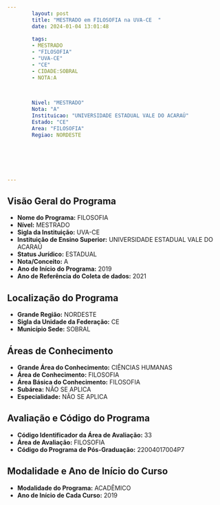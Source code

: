 ```yaml
---
        layout: post
        title: "MESTRADO em FILOSOFIA na UVA-CE  "
        date: 2024-01-04 13:01:48
     
        tags:
        - MESTRADO
        - "FILOSOFIA"
        - "UVA-CE"
        - "CE"
        - CIDADE:SOBRAL
        - NOTA:A
        
       

        Nivel: "MESTRADO"
        Nota: "A"
        Instituicao: "UNIVERSIDADE ESTADUAL VALE DO ACARAÚ"
        Estado: "CE"
        Area: "FILOSOFIA"
        Regiao: NORDESTE
        
        
        
        
        
        
---
```

## Visão Geral do Programa
- **Nome do Programa:** FILOSOFIA
- **Nível:** MESTRADO
- **Sigla da Instituição:** UVA-CE
- **Instituição de Ensino Superior:** UNIVERSIDADE ESTADUAL VALE DO ACARAÚ
- **Status Jurídico:** ESTADUAL
- **Nota/Conceito:** A
- **Ano de Início do Programa:** 2019
- **Ano de Referência do Coleta de dados:** 2021

## Localização do Programa
- **Grande Região:** NORDESTE
- **Sigla da Unidade da Federação:** CE
- **Município Sede:** SOBRAL

## Áreas de Conhecimento
- **Grande Área do Conhecimento:** CIÊNCIAS HUMANAS
- **Área de Conhecimento:** FILOSOFIA
- **Área Básica do Conhecimento:** FILOSOFIA
- **Subárea:** NÃO SE APLICA
- **Especialidade:** NÃO SE APLICA

## Avaliação e Código do Programa
- **Código Identificador da Área de Avaliação:** 33
- **Área de Avaliação:** FILOSOFIA
- **Código do Programa de Pós-Graduação:** 22004017004P7


## Modalidade e Ano de Início do Curso
- **Modalidade do Programa:** ACADÊMICO
- **Ano de Início de Cada Curso:** 2019
